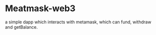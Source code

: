 # Meatmask-web3
 a simple dapp which interacts with metamask, which can fund, withdraw and getBalance.
